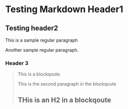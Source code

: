Testing Markdown Header1
========================

Testing header2
-----------------------

This is a sample regular paragraph

Another sample regular paragraph.

### Header 3

> This is a blockqoute.
>
> This is the second  paragraph in the blockqoute
>
> ## THis is an H2 in a blockqoute
